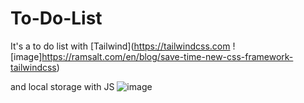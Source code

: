 # To-Do-List

It's a to do list with [Tailwind](https://tailwindcss.com ![image]https://ramsalt.com/en/blog/save-time-new-css-framework-tailwindcss)


and local storage with JS ![image](https://img.shields.io/badge/javascript-%23323330.svg?style=for-the-badge&logo=javascript&logoColor=%23F7DF1E)
